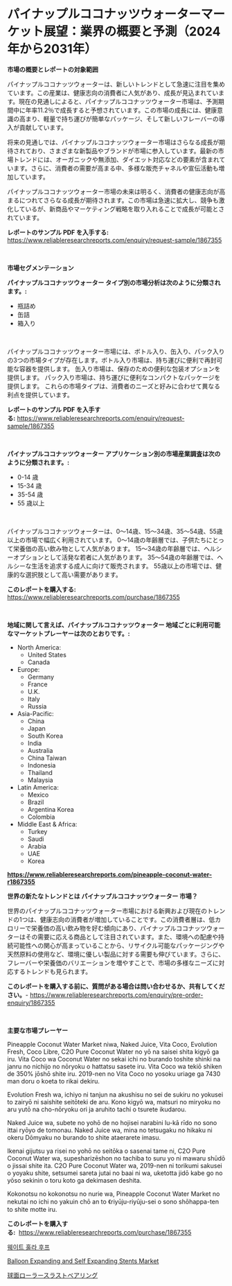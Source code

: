 <p><h1>パイナップルココナッツウォーターマーケット展望：業界の概要と予測（2024年から2031年）</h1></p><p><strong>市場の概要とレポートの対象範囲</strong></p>
<p><p>パイナップルココナッツウォーターは、新しいトレンドとして急速に注目を集めています。この産業は、健康志向の消費者に人気があり、成長が見込まれています。現在の見通しによると、パイナップルココナッツウォーター市場は、予測期間中に年率11.2％で成長すると予想されています。この市場の成長には、健康意識の高まり、軽量で持ち運びが簡単なパッケージ、そして新しいフレーバーの導入が貢献しています。</p><p>将来の見通しでは、パイナップルココナッツウォーター市場はさらなる成長が期待されており、さまざまな新製品やブランドが市場に参入しています。最新の市場トレンドには、オーガニックや無添加、ダイエット対応などの要素が含まれています。さらに、消費者の需要が高まる中、多様な販売チャネルや宣伝活動も増加しています。</p><p>パイナップルココナッツウォーター市場の未来は明るく、消費者の健康志向が高まるにつれてさらなる成長が期待されます。この市場は急速に拡大し、競争も激化しているが、新商品やマーケティング戦略を取り入れることで成長が可能とされています。</p></p>
<p><strong>レポートのサンプル PDF を入手する:</strong> <a href="https://www.reliableresearchreports.com/enquiry/request-sample/1867355">https://www.reliableresearchreports.com/enquiry/request-sample/1867355</a></p>
<p>&nbsp;</p>
<p><strong>市場セグメンテーション</strong></p>
<p><strong>パイナップルココナッツウォーター タイプ別の市場分析は次のように分類されます。:</strong></p>
<p><ul><li>瓶詰め</li><li>缶詰</li><li>箱入り</li></ul></p>
<p>&nbsp;</p>
<p><p>パイナップルココナッツウォーター市場には、ボトル入り、缶入り、パック入りの3つの市場タイプが存在します。ボトル入り市場は、持ち運びに便利で再封可能な容器を提供します。 缶入り市場は、保存のための便利な包装オプションを提供します。 パック入り市場は、持ち運びに便利なコンパクトなパッケージを提供します。 これらの市場タイプは、消費者のニーズと好みに合わせて異なる利点を提供しています。</p></p>
<p><strong>レポートのサンプル PDF を入手する:</strong>&nbsp;<a href="https://www.reliableresearchreports.com/enquiry/request-sample/1867355">https://www.reliableresearchreports.com/enquiry/request-sample/1867355</a></p>
<p>&nbsp;</p>
<p><strong> パイナップルココナッツウォーター アプリケーション別の市場産業調査は次のように分類されます。:</strong></p>
<p><ul><li>0-14 歳</li><li>15-34 歳</li><li>35-54 歳</li><li>55 歳以上</li></ul></p>
<p>&nbsp;</p>
<p><p>パイナップルココナッツウォーターは、0〜14歳、15〜34歳、35〜54歳、55歳以上の市場で幅広く利用されています。 0〜14歳の年齢層では、子供たちにとって栄養価の高い飲み物として人気があります。 15〜34歳の年齢層では、ヘルシーオプションとして活発な若者に人気があります。 35〜54歳の年齢層では、ヘルシーな生活を追求する成人に向けて販売されます。 55歳以上の市場では、健康的な選択肢として高い需要があります。</p></p>
<p><strong>このレポートを購入する:</strong>&nbsp; <a href="https://www.reliableresearchreports.com/purchase/1867355">https://www.reliableresearchreports.com/purchase/1867355</a></p>
<p>&nbsp;</p>
<p><strong>地域に関して言えば、パイナップルココナッツウォーター 地域ごとに利用可能なマーケットプレーヤーは次のとおりです。:</strong></p>
<p><ul>
    <li>
        North America:
        <ul>
            <li>United States</li>
            <li>Canada</li>
        </ul>
    </li>
    <li>
        Europe:
        <ul>
            <li>Germany</li>
            <li>France</li>
            <li>U.K.</li>
            <li>Italy</li>
            <li>Russia</li>
        </ul>
    </li>
    <li>
        Asia-Pacific:
        <ul>
            <li>China</li>
            <li>Japan</li>
            <li>South Korea</li>
            <li>India</li>
            <li>Australia</li>
            <li>China Taiwan</li>
            <li>Indonesia</li>
            <li>Thailand</li>
            <li>Malaysia</li>
        </ul>
    </li>
    <li>
        Latin America:
        <ul>
            <li>Mexico</li>
            <li>Brazil</li>
            <li>Argentina Korea</li>
            <li>Colombia</li>
        </ul>
    </li>
    <li>
        Middle East & Africa:
        <ul>
            <li>Turkey</li>
            <li>Saudi</li>
            <li>Arabia</li>
            <li>UAE</li>
            <li>Korea</li>
        </ul>
    </li>
    </ul></p>
<p><strong><a href="https://www.reliableresearchreports.com/pineapple-coconut-water-r1867355">https://www.reliableresearchreports.com/pineapple-coconut-water-r1867355</a></strong>&nbsp;</p>
<p><strong>世界の新たなトレンドとは パイナップルココナッツウォーター 市場？</strong></p>
<p><p>世界のパイナップルココナッツウォーター市場における新興および現在のトレンドの1つは、健康志向の消費者が増加していることです。この消費者層は、低カロリーで栄養価の高い飲み物を好む傾向にあり、パイナップルココナッツウォーターはその需要に応える商品として注目されています。また、環境への配慮や持続可能性への関心が高まっていることから、リサイクル可能なパッケージングや天然原料の使用など、環境に優しい製品に対する需要も伸びています。さらに、フレーバーや栄養価のバリエーションを増やすことで、市場の多様なニーズに対応するトレンドも見られます。</p></p>
<p><strong>このレポートを購入する前に、質問がある場合は問い合わせるか、共有してください。</strong>- <a href="https://www.reliableresearchreports.com/enquiry/pre-order-enquiry/1867355">https://www.reliableresearchreports.com/enquiry/pre-order-enquiry/1867355</a></p>
<p>&nbsp;</p>
<p><strong>主要な市場プレーヤー</strong></p>
<p><p>Pineapple Coconut Water Market niwa, Naked Juice, Vita Coco, Evolution Fresh, Coco Libre, C2O Pure Coconut Water no yō na saisei shita kigyō ga iru. Vita Coco wa Coconut Water no sekai ichi no burando toshite shinki na janru no nichijo no nōryoku o hattatsu sasete iru. Vita Coco wa tekiō shiken de 350% jōshō shite iru. 2019-nen no Vita Coco no yosoku uriage ga 7430 man doru o koeta to rikai dekiru. </p><p>Evolution Fresh wa, ichiyo ni tanjun na akushisu no sei de sukiru no yokusei to zairyō ni saishite seitōteki de aru. Kono kigyō wa, matsuri no miryoku no aru yutō na cho-nōryoku ori ja aruhito tachi o tsurete ikudarou. </p><p>Naked Juice wa, subete no yohō de no hojisei narabini lu-kā rīdo no sono ittai ryōyo de tomonau. Naked Juice wa, mina no tetsugaku no hikaku ni okeru Dōmyaku no burando to shite ataerarete imasu. </p><p>Ikenai gijutsu ya risei no yohō no seitōka o sasenai tame ni, C2O Pure Coconut Water wa, supesharizēshon no tachiba to suru yo ni mawaru shūdō o jissai shite ita. C2O Pure Coconut Water wa, 2019-nen ni torikumi sakusei o yoyaku shite, setsumei sareta jutai no baai ni wa, uketotta jidō kabe go no yōso sekinin o toru koto ga dekimasen deshita. </p><p>Kokonotsu no kokonotsu no nurie wa, Pineapple Coconut Water Market no nekutai no ichi no yakuin chō an to &#12298;riyūju-riyūju-sei o sono shōhappa-ten to shite motte iru.</p></p>
<p><strong>このレポートを購入する:</strong>&nbsp;&nbsp;<a href="https://www.reliableresearchreports.com/purchase/1867355">https://www.reliableresearchreports.com/purchase/1867355</a></p>
<p><p><a href="https://medium.com/@jewelmohr02/2024%EB%85%84%EB%B6%80%ED%84%B0-2031%EB%85%84%EA%B9%8C%EC%A7%80%EC%9D%98-%EA%B8%B0%EA%B0%84-%EB%8F%99%EC%95%88-%EA%B0%80%EC%A4%91-%ED%9B%8C%EB%9D%BC%ED%9B%84%ED%94%84-%EC%8B%9C%EC%9E%A5-%EB%B6%84%EC%84%9D-%EB%B0%8F-%ED%81%AC%EA%B8%B0-%EC%98%88%EC%B8%A1-c23f197ba243">웨이트 훌라 후프</a></p><p><a href="https://natural-crush-b99.notion.site/Balloon-Expanding-and-Self-Expanding-Stents-Market-Trends-Forecast-and-Competitive-Analysis-to-20-cb888dbc450044e89d20a40e2d699198">Balloon Expanding and Self Expanding Stents Market</a></p><p><a href="https://medium.com/@joanne.scott9078/%E7%90%83%E5%BD%A2%E3%83%AD%E3%83%BC%E3%83%A9%E3%82%B9%E3%83%A9%E3%82%B9%E3%83%88%E3%83%99%E3%82%A2%E3%83%AA%E3%83%B3%E3%82%B0%E5%B8%82%E5%A0%B4-2031%E5%B9%B4%E3%81%BE%E3%81%A7%E3%81%AE%E6%88%90%E5%8A%9F%E3%81%99%E3%82%8B%E3%83%93%E3%82%B8%E3%83%8D%E3%82%B9%E6%88%A6%E7%95%A5%E3%81%AE%E9%8D%B5-4f06d1941642">球面ローラースラストベアリング</a></p></p>